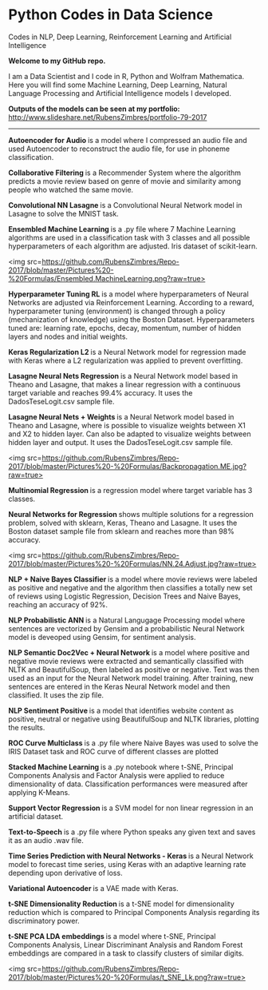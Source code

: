 # Python Codes in Data Science

Codes in NLP, Deep Learning, Reinforcement Learning and Artificial Intelligence

<b> Welcome to my GitHub repo. </b>

I am a Data Scientist and I code in R, Python and Wolfram Mathematica. Here you will find some Machine Learning, Deep Learning, Natural Language Processing and Artificial Intelligence models I developed.

<b> Outputs of the models can be seen at my portfolio: </b> http://www.slideshare.net/RubensZimbres/portfolio-79-2017

------------------

<b> Autoencoder for Audio </b> is a model where I compressed an audio file and used Autoencoder to reconstruct the audio file, for use in phoneme classification.

<b> Collaborative Filtering </b> is a Recommender System where the algorithm predicts a movie review based on genre of movie and similarity among people who watched the same movie.

<b> Convolutional NN Lasagne </b> is a Convolutional Neural Network model in Lasagne to solve the MNIST task.

<b> Ensembled Machine Learning </b> is a .py file where 7 Machine Learning algorithms are used in a classification task with 3 classes and all possible hyperparameters of each algorithm are adjusted. Iris dataset of scikit-learn.

<img src=https://github.com/RubensZimbres/Repo-2017/blob/master/Pictures%20-%20Formulas/Ensembled.MachineLearning.png?raw=true>

<b> Hyperparameter Tuning RL </b> is a model where hyperparameters of Neural Networks are adjusted via Reinforcement Learning. According to a reward, hyperparameter tuning (environment) is changed through a policy (mechanization of knowledge) using the Boston Dataset. Hyperparameters tuned are: learning rate, epochs, decay, momentum, number of hidden layers and nodes and initial weights.

<b> Keras Regularization L2 </b> is a Neural Network model for regression made with Keras where a L2 regularization was applied to prevent overfitting.

<b> Lasagne Neural Nets Regression </b> is a Neural Network model based in Theano and Lasagne, that makes a linear regression with a continuous target variable and reaches 99.4% accuracy. It uses the DadosTeseLogit.csv sample file.

<b> Lasagne Neural Nets + Weights </b> is a Neural Network model based in Theano and Lasagne, where is possible to visualize weights between X1 and X2 to hidden layer. Can also be adapted to visualize weights between hidden layer and output. It uses the DadosTeseLogit.csv sample file.

<img src=https://github.com/RubensZimbres/Repo-2017/blob/master/Pictures%20-%20Formulas/Backpropagation.ME.jpg?raw=true>

<b> Multinomial Regression </b> is a regression model where target variable has 3 classes.

<b> Neural Networks for Regression </b> shows multiple solutions for a regression problem, solved with sklearn, Keras, Theano and Lasagne. It uses the Boston dataset sample file from sklearn and reaches more than 98% accuracy.

<img src=https://github.com/RubensZimbres/Repo-2017/blob/master/Pictures%20-%20Formulas/NN.24.Adjust.jpg?raw=true>


<b> NLP + Naive Bayes Classifier </b> is a model where movie reviews were labeled as positive and negative and the algorithm then classifies a totally new set of reviews using Logistic Regression, Decision Trees and Naive Bayes, reaching an accuracy of 92%.

<b> NLP Probabilistic ANN </b> is a Natural Langugage Processing model where sentences are vectorized by Gensim and a probabilistic Neural Network model is deveoped using Gensim, for sentiment analysis.

<b> NLP Semantic Doc2Vec + Neural Network </b> is a model where positive and negative movie reviews were extracted and semantically classified with NLTK and BeautifulSoup, then labeled as positive or negative. Text was then used as an input for the Neural Network model training. After training, new sentences are entered in the Keras Neural Network model and then classified. It uses the zip file.

<b> NLP Sentiment Positive </b> is a model that identifies website content as positive, neutral or negative using BeautifulSoup and NLTK libraries, plotting the results. 

<b> ROC Curve Multiclass </b> is a .py file where Naive Bayes was used to solve the IRIS Dataset task and ROC curve of different classes are plotted

<b> Stacked Machine Learning </b> is a .py notebook where t-SNE, Principal Components Analysis and Factor Analysis were applied to reduce dimensionality of data. Classification performances were measured after applying K-Means.

<b> Support Vector Regression </b> is a SVM model for non linear regression in an artificial dataset.

<b> Text-to-Speech </b> is a .py file where Python speaks any given text and saves it as an audio .wav file.

<b> Time Series Prediction with Neural Networks - Keras </b> is a Neural Network model to forecast time series, using Keras with an adaptive learning rate depending upon derivative of loss.

<b> Variational Autoencoder </b> is a VAE made with Keras.

<b> t-SNE Dimensionality Reduction </b> is a t-SNE model for dimensionality reduction which is compared to Principal Components Analysis regarding its discriminatory power.

<b> t-SNE PCA LDA embeddings </b> is a model where t-SNE, Principal Components Analysis, Linear Discriminant Analysis and  Random Forest embeddings are compared in a task to classify clusters of similar digits.

<img src=https://github.com/RubensZimbres/Repo-2017/blob/master/Pictures%20-%20Formulas/t_SNE_Lk.png?raw=true>
